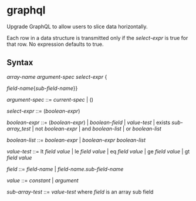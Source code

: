 # graphql
Upgrade GraphQL to allow users to slice data horizontally.

Each row in a data structure is transmitted only if the *select-expr* is true for that row.  No expression defaults to true.

## Syntax
*array-name* *argument-spec* *select-expr* {

*field-name*{*sub-field-name*}}

*argument-spec* ::= *current-spec* | ()

*select-expr* ::= (*boolean-expr*)

*boolean-expr* ::= (*boolean-expr*) | *boolean-field* | *value-test* | exists *sub-array_test* | not *boolean-expr* | and *boolean-list* | or *boolean-list*

*boolean-list* ::= *boolean-expr* | *boolean-expr* *boolean-list*

*value-test* ::= lt *field* *value* | le *field* *value* | eq *field* *value* | ge *field* *value* | gt *field* *value* 

*field* ::= *field-name* | *field-name*.*sub-field-name*

*value* ::= *constant* | *argument*

*sub-array-test* ::= *value-test* where *field* is an array sub field



